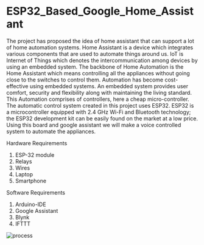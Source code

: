 # ESP32_Based_Google_Home_Assistant
The project has proposed the idea of home assistant that can support a lot of home automation systems.
Home Assistant is a device which integrates various components that are used to automate things around us. IoT is Internet of Things which denotes the intercommunication among devices by using an embedded system. The backbone of Home Automation is the Home Assistant which means controlling all the appliances without going close to the switches to control them. Automation has become cost-effective using embedded systems. An embedded system provides user comfort, security and flexibility along with maintaining the living standard. This Automation comprises of controllers, here a cheap micro-controller. The automatic control system created in this project uses ESP32. ESP32 is a microcontroller equipped with 2.4 GHz Wi-Fi and Bluetooth technology; the ESP32 development kit can be easily found on the market at a low price. Using this board and google assistant we will make a voice controlled system to automate the appliances.



Hardware Requirements
  1. ESP-32 module
  2. Relays
  3. Wires
  4. Laptop
  5. Smartphone

Software Requirements
  1. Arduino-IDE
  2. Google Assistant
  3. Blynk
  4. IFTTT


 
 
 ![process](https://user-images.githubusercontent.com/77050199/162908255-c41e1a0d-6f3d-4643-8b94-f845532111aa.JPG)
